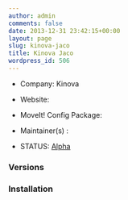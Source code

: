 ```yaml
---
author: admin
comments: false
date: 2013-12-31 23:42:15+00:00
layout: page
slug: kinova-jaco
title: Kinova Jaco
wordpress_id: 506
---
```



	
  * Company: Kinova

	
  * Website:

	
  * MoveIt! Config Package: 

	
  * Maintainer(s) :

	
  * STATUS: [Alpha](http://moveit.ros.org/about/moveit-status#legend)




### Versions








### Installation






